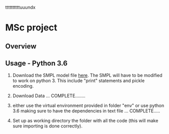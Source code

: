 ttttttttttuuundx
# MSc project



## Overview




## Usage - Python 3.6

1. Download the SMPL model file [here](http://smpl.is.tue.mpg.de/downloads).
The SMPL will have to be modified to work on python 3.
This include "print" statements and pickle encoding.

2. Download Data ... COMPLETE........

3. either use the virtual environment provided in folder "env" or use python 3.6 making sure to have the dependencies in text file ... COMPLETE.....

4. Set up as working directory the folder with all the code (this will make sure importing is done correctly).
